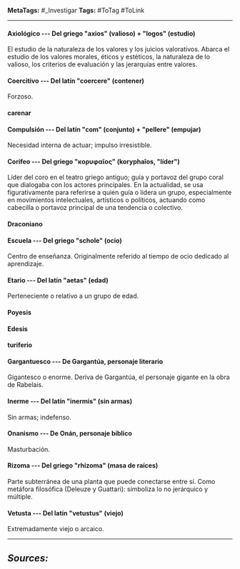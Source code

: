 **MetaTags:** #_Investigar
**Tags:**  #ToTag #ToLink 
- - -
#### Axiológico --- Del griego "axios" (valioso) + "logos" (estudio)
El estudio de la naturaleza de los valores y los juicios valorativos. Abarca el estudio de los valores morales, éticos y estéticos, la naturaleza de lo valioso, los criterios de evaluación y las jerarquías entre valores.

#### Coercitivo --- Del latín "coercere" (contener)
Forzoso.

#### carenar
#### Compulsión --- Del latín "com" (conjunto) + "pellere" (empujar)
Necesidad interna de actuar; impulso irresistible.

#### Corifeo --- Del griego "κορυφαῖος" (koryphaîos, "líder")
Líder del coro en el teatro griego antiguo; guía y portavoz del grupo coral que dialogaba con los actores principales. En la actualidad, se usa figurativamente para referirse a quien guía o lidera un grupo, especialmente en movimientos intelectuales, artísticos o políticos, actuando como cabecilla o portavoz principal de una tendencia o colectivo.

 #### Draconiano
#### Escuela --- Del griego "schole" (ocio)
Centro de enseñanza. Originalmente referido al tiempo de ocio dedicado al aprendizaje.

#### Etario --- Del latín "aetas" (edad)
Perteneciente o relativo a un grupo de edad.

#### Poyesis
#### Edesis

#### turiferio
#### Gargantuesco --- De Gargantúa, personaje literario
Gigantesco o enorme. Deriva de Gargantúa, el personaje gigante en la obra de Rabelais.

#### Inerme --- Del latín "inermis" (sin armas)
Sin armas; indefenso.

#### Onanismo --- De Onán, personaje bíblico
Masturbación.

#### Rizoma --- Del griego "rhizoma" (masa de raíces)
Parte subterránea de una planta que puede conectarse entre sí. Como metáfora filosófica (Deleuze y Guattari): simboliza lo no jerárquico y múltiple.

#### Vetusta --- Del latín "vetustus" (viejo)
Extremadamente viejo o arcaico.
- - - 
## ***Sources:***